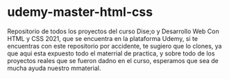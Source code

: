 # udemy-master-html-css
Repositorio de todos los proyectos del curso Dise;o y Desarrollo Web Con HTML y CSS 2021, que se encuentra en la plataforma Udemy, si te encuentras con este repositorio por accidente, te sugiero que lo clones, ya que aqui esta expuesto todo el materrial de practica, y sobre todo de los proyectos reales que se fueron dadno en el curso, esperamos que sea de mucha ayuda nuestro mmaterial.

